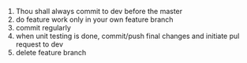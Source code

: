 1. Thou shall always commit to dev before the master
2. do feature work only in your own feature branch 
3. commit regularly
4. when unit testing is done, commit/push final changes and initiate pul request to dev
6. delete feature branch
